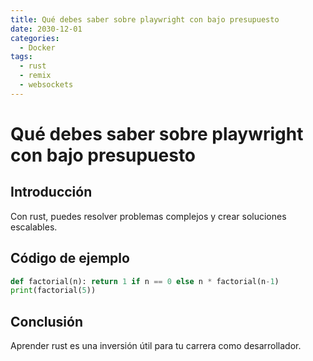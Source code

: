 ```yaml
---
title: Qué debes saber sobre playwright con bajo presupuesto
date: 2030-12-01
categories:
  - Docker
tags:
  - rust
  - remix
  - websockets
---
```


# Qué debes saber sobre playwright con bajo presupuesto

## Introducción

Con rust, puedes resolver problemas complejos y crear soluciones escalables.

## Código de ejemplo

```python
def factorial(n): return 1 if n == 0 else n * factorial(n-1)
print(factorial(5))
```

## Conclusión

Aprender rust es una inversión útil para tu carrera como desarrollador.